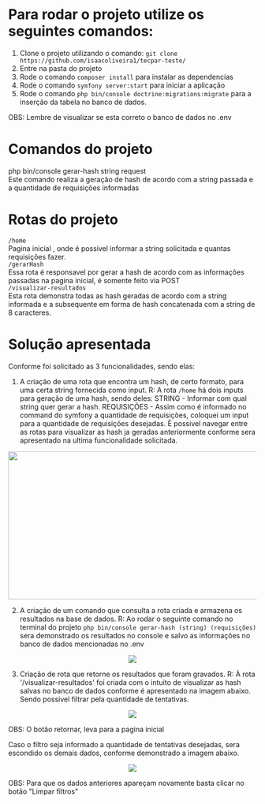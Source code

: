# Para rodar o projeto utilize os seguintes comandos:

1. Clone o projeto utilizando o comando: `git clone https://github.com/isaacoliveira1/tecpar-teste/`<br>
2. Entre na pasta do projeto<br>
3. Rode o comando `composer install` para instalar as dependencias<br>
4. Rode o comando `symfony server:start` para iniciar a aplicação<br>
5. Rode o comando `php bin/console doctrine:migrations:migrate` para a inserção da tabela no banco de dados.


OBS: Lembre de visualizar se esta correto o banco de dados no .env<br>

# Comandos do projeto
php bin/console gerar-hash string request <br>
Este comando realiza a geração de hash de acordo com a string passada e a quantidade de requisições informadas<br>


# Rotas do projeto

`/home`<br>
Pagina inicial , onde é possivel informar a string solicitada e quantas requisições fazer.<br>
`/gerarHash`<br>
Essa rota é responsavel por gerar a hash de acordo com as informações passadas na pagina inicial, é somente feito via POST<br>
`/visualizar-resultados`<br>
Esta rota demonstra todas as hash geradas de acordo com a string informada e a subsequente em forma de hash concatenada com a string de 8 caracteres.

# Solução apresentada

Conforme foi solicitado as 3 funcionalidades, sendo elas:
1. A criação de uma rota que encontra um hash, de certo formato, para uma certa string fornecida como
input.
R: A rota `/home` há dois inputs para geração de uma hash, sendo deles:
STRING - Informar com qual string quer gerar a hash.
REQUISIÇÕES - Assim como é informado no command do symfony a quantidade de requisições, coloquei um input para a quantidade de requisições desejadas.
È possivel navegar entre as rotas para visualizar as hash ja geradas anteriormente conforme sera apresentado na ultima funcionalidade solicitada.
<div align="center">
<img src="https://i.imgur.com/ljomW1C.png" height='300' width='600'>
</div>

2. A criação de um comando que consulta a rota criada e armazena os resultados na base de dados.
R: Ao rodar o seguinte comando no terminal do projeto `php bin/console gerar-hash (string) (requisições)` sera demonstrado os resultados no console e salvo as informações no banco de dados mencionadas no .env
<div align="center"><img src="https://i.imgur.com/5AgDLY0.png"></div>

3. Criação de rota que retorne os resultados que foram gravados.
R: À rota '/visualizar-resultados' foi criada com o intuito de visualizar as hash salvas no banco de dados conforme é apresentado na imagem abaixo. Sendo possivel filtrar pela quantidade de tentativas.
<div align="center"><img src="https://i.imgur.com/KJKADDe.png"></div>

OBS: O botão retornar, leva para a pagina inicial

Caso o filtro seja informado a quantidade de tentativas desejadas, sera escondido os demais dados, conforme demonstrado a imagem abaixo.
<div align="center"><img src="https://i.imgur.com/fYIJ9Th.png"></div>

OBS: Para que os dados anteriores apareçam novamente basta clicar no botão "Limpar filtros"

